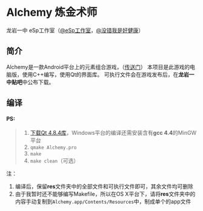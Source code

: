 Alchemy 炼金术师
==========

龙岩一中 eSp工作室（[@eSp工作室](http://weibo.com/lyyzesp)，[@没错我是好健康](http://weibo.com/hjkcai)）

简介
----------

Alchemy是一款Android平台上的元素组合游戏，（[传送门](http://www.coolapk.com/game/2812/)）
本项目是此游戏的电脑版，使用C++编写，使用Qt的界面库。
可执行文件会在游戏发布后，在**龙岩一中贴吧**中公布下载。

编译
----------

#### PS: 

> 1. [下载Qt 4.8.4库](http://qt-project.org/downloads)，Windows平台的编译还需安装含有**gcc 4.4**的MinGW平台
> 2. `qmake Alchemy.pro`
> 3. `make`
> 4. `make clean`（可选）

注：
1. 编译后，保留**res**文件夹中的全部文件和可执行文件即可，其余文件均可删除
2. 由于我暂时还不能够编写Makefile，所以在OS X平台下，请将**res**文件夹中的内容手动复制到`Alchemy.app/Contents/Resources`中，制成单个的app文件